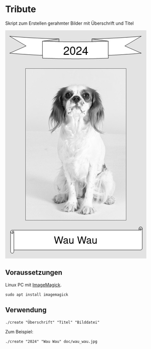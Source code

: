 # Tribute

Skript zum Erstellen gerahmter Bilder mit Überschrift und Titel

![Wau Wau](doc/2024.jpg)


## Voraussetzungen
Linux PC mit [ImageMagick](https://imagemagick.org/).
```
sudo apt install imagemagick
```

## Verwendung
```
./create "Überschrift" "Titel" "Bilddatei"
```

Zum Beispiel:
```
./create "2024" "Wau Wau" doc/wau_wau.jpg
```
